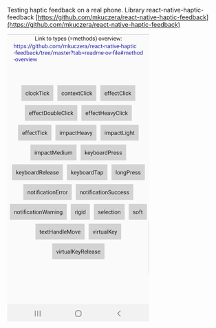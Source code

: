 Testing haptic feedback on a real phone. Library react-native-haptic-feedback [https://github.com/mkuczera/react-native-haptic-feedback](https://github.com/mkuczera/react-native-haptic-feedback)

![1708039068236](images/README/1708039068236.png)


